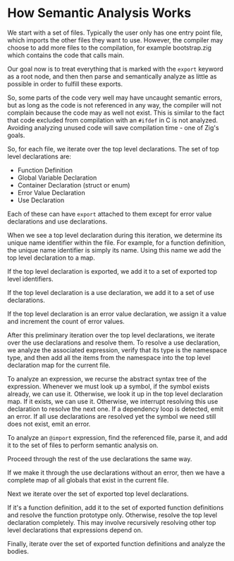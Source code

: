# How Semantic Analysis Works

We start with a set of files. Typically the user only has one entry point file,
which imports the other files they want to use. However, the compiler may
choose to add more files to the compilation, for example bootstrap.zig which
contains the code that calls main.

Our goal now is to treat everything that is marked with the `export` keyword
as a root node, and then then parse and semantically analyze as little as
possible in order to fulfill these exports.

So, some parts of the code very well may have uncaught semantic errors, but as
long as the code is not referenced in any way, the compiler will not complain
because the code may as well not exist. This is similar to the fact that code
excluded from compilation with an `#ifdef` in C is not analyzed. Avoiding
analyzing unused code will save compilation time - one of Zig's goals.

So, for each file, we iterate over the top level declarations. The set of top
level declarations are:

 * Function Definition
 * Global Variable Declaration
 * Container Declaration (struct or enum)
 * Error Value Declaration
 * Use Declaration

Each of these can have `export` attached to them except for error value
declarations and use declarations.

When we see a top level declaration during this iteration, we determine its
unique name identifier within the file. For example, for a function definition,
the unique name identifier is simply its name. Using this name we add the top
level declaration to a map.

If the top level declaration is exported, we add it to a set of exported top
level identifiers.

If the top level declaration is a use declaration, we add it to a set of use
declarations.

If the top level declaration is an error value declaration, we assign it a value
and increment the count of error values.

After this preliminary iteration over the top level declarations, we iterate
over the use declarations and resolve them. To resolve a use declaration, we
analyze the associated expression, verify that its type is the namespace type,
and then add all the items from the namespace into the top level declaration
map for the current file.

To analyze an expression, we recurse the abstract syntax tree of the
expression. Whenever we must look up a symbol, if the symbol exists already,
we can use it. Otherwise, we look it up in the top level declaration map.
If it exists, we can use it. Otherwise, we interrupt resolving this use
declaration to resolve the next one. If a dependency loop is detected, emit
an error. If all use declarations are resolved yet the symbol we need still
does not exist, emit an error.

To analyze an `@import` expression, find the referenced file, parse it, and
add it to the set of files to perform semantic analysis on.

Proceed through the rest of the use declarations the same way.

If we make it through the use declarations without an error, then we have a
complete map of all globals that exist in the current file.

Next we iterate over the set of exported top level declarations.

If it's a function definition, add it to the set of exported function
definitions and resolve the function prototype only. Otherwise, resolve the
top level declaration completely. This may involve recursively resolving other
top level declarations that expressions depend on.

Finally, iterate over the set of exported function definitions and analyze the
bodies.
